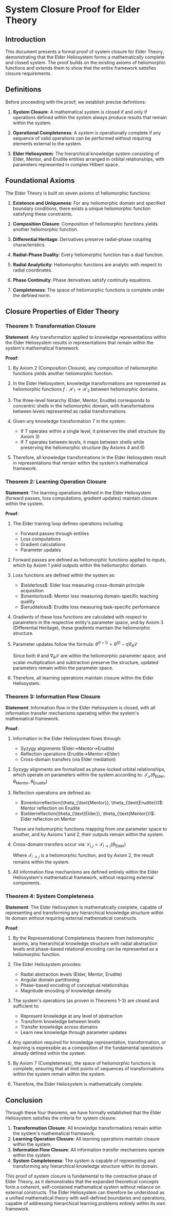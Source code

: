 # System Closure Proof for Elder Theory

## Introduction

This document presents a formal proof of system closure for Elder Theory, demonstrating that the Elder Heliosystem forms a mathematically complete and closed system. The proof builds on the existing axioms of heliomorphic functions and extends them to show that the entire framework satisfies closure requirements.

## Definitions

Before proceeding with the proof, we establish precise definitions:

1. **System Closure**: A mathematical system is closed if and only if operations defined within the system always produce results that remain within the system.

2. **Operational Completeness**: A system is operationally complete if any sequence of valid operations can be performed without requiring elements external to the system.

3. **Elder Heliosystem**: The hierarchical knowledge system consisting of Elder, Mentor, and Erudite entities arranged in orbital relationships, with parameters represented in complex Hilbert space.

## Foundational Axioms

The Elder Theory is built on seven axioms of heliomorphic functions:

1. **Existence and Uniqueness**: For any heliomorphic domain and specified boundary conditions, there exists a unique heliomorphic function satisfying these constraints.

2. **Composition Closure**: Composition of heliomorphic functions yields another heliomorphic function.

3. **Differential Heritage**: Derivatives preserve radial-phase coupling characteristics.

4. **Radial-Phase Duality**: Every heliomorphic function has a dual function.

5. **Radial Analyticity**: Heliomorphic functions are analytic with respect to radial coordinates.

6. **Phase Continuity**: Phase derivatives satisfy continuity equations.

7. **Completeness**: The space of heliomorphic functions is complete under the defined norm.

## Closure Properties of Elder Theory

### Theorem 1: Transformation Closure

**Statement**: Any transformation applied to knowledge representations within the Elder Heliosystem results in representations that remain within the system's mathematical framework.

**Proof**:

1. By Axiom 2 (Composition Closure), any composition of heliomorphic functions yields another heliomorphic function.

2. In the Elder Heliosystem, knowledge transformations are represented as heliomorphic functions $f: \mathcal{H}_1 \rightarrow \mathcal{H}_2$ between heliomorphic domains.

3. The three-level hierarchy (Elder, Mentor, Erudite) corresponds to concentric shells in the heliomorphic domain, with transformations between levels represented as radial transformations.

4. Given any knowledge transformation $T$ in the system:
   - If $T$ operates within a single level, it preserves the shell structure (by Axiom 3)
   - If $T$ operates between levels, it maps between shells while preserving the heliomorphic structure (by Axioms 4 and 6)

5. Therefore, all knowledge transformations in the Elder Heliosystem result in representations that remain within the system's mathematical framework.

### Theorem 2: Learning Operation Closure

**Statement**: The learning operations defined in the Elder Heliosystem (forward passes, loss computations, gradient updates) maintain closure within the system.

**Proof**:

1. The Elder training loop defines operations including:
   - Forward passes through entities
   - Loss computations
   - Gradient calculations
   - Parameter updates

2. Forward passes are defined as heliomorphic functions applied to inputs, which by Axiom 1 yield outputs within the heliomorphic domain.

3. Loss functions are defined within the system as:
   - $\elderloss$: Elder loss measuring cross-domain principle acquisition
   - $\mentorloss$: Mentor loss measuring domain-specific teaching quality
   - $\eruditeloss$: Erudite loss measuring task-specific performance

4. Gradients of these loss functions are calculated with respect to parameters in the respective entity's parameter space, and by Axiom 3 (Differential Heritage), these gradients maintain the heliomorphic structure.

5. Parameter updates follow the formula:
   $\theta^{(t+1)} = \theta^{(t)} - \eta \nabla_{\theta} \mathcal{L}$
   
   Since both $\theta$ and $\nabla_{\theta} \mathcal{L}$ are within the heliomorphic parameter space, and scalar multiplication and subtraction preserve the structure, updated parameters remain within the parameter space.

6. Therefore, all learning operations maintain closure within the Elder Heliosystem.

### Theorem 3: Information Flow Closure

**Statement**: Information flow in the Elder Heliosystem is closed, with all information transfer mechanisms operating within the system's mathematical framework.

**Proof**:

1. Information in the Elder Heliosystem flows through:
   - Syzygy alignments (Elder→Mentor→Erudite)
   - Reflection operations (Erudite→Mentor→Elder)
   - Cross-domain transfers (via Elder mediation)

2. Syzygy alignments are formalized as phase-locked orbital relationships, which operate on parameters within the system according to:
   $\mathcal{T}_{\mathcal{S}}(\theta_{\text{Elder}}, \theta_{\text{Mentor}}, \theta_{\text{Erudite}})$

3. Reflection operations are defined as:
   - $\mentorreflection(\theta_{\text{Mentor}}, \theta_{\text{Erudite}})$: Mentor reflection on Erudite
   - $\elderreflection(\theta_{\text{Elder}}, \theta_{\text{Mentor}})$: Elder reflection on Mentor

   These are heliomorphic functions mapping from one parameter space to another, and by Axioms 1 and 2, their outputs remain within the system.

4. Cross-domain transfers occur via:
   $\mathcal{C}_{i,j} = \mathcal{T}_{i \to j}(\theta_{\text{Elder}})$
   
   Where $\mathcal{T}_{i \to j}$ is a heliomorphic function, and by Axiom 2, the result remains within the system.

5. All information flow mechanisms are defined entirely within the Elder Heliosystem's mathematical framework, without requiring external components.

### Theorem 4: System Completeness

**Statement**: The Elder Heliosystem is mathematically complete, capable of representing and transforming any hierarchical knowledge structure within its domain without requiring external mathematical constructs.

**Proof**:

1. By the Representational Completeness theorem from heliomorphic axioms, any hierarchical knowledge structure with radial abstraction levels and phase-based relational encoding can be represented as a heliomorphic function.

2. The Elder Heliosystem provides:
   - Radial abstraction levels (Elder, Mentor, Erudite)
   - Angular domain partitioning
   - Phase-based encoding of conceptual relationships
   - Magnitude encoding of knowledge density

3. The system's operations (as proven in Theorems 1-3) are closed and sufficient to:
   - Represent knowledge at any level of abstraction
   - Transform knowledge between levels
   - Transfer knowledge across domains
   - Learn new knowledge through parameter updates

4. Any operation required for knowledge representation, transformation, or learning is expressible as a composition of the fundamental operations already defined within the system.

5. By Axiom 7 (Completeness), the space of heliomorphic functions is complete, ensuring that all limit points of sequences of transformations within the system remain within the system.

6. Therefore, the Elder Heliosystem is mathematically complete.

## Conclusion

Through these four theorems, we have formally established that the Elder Heliosystem satisfies the criteria for system closure:

1. **Transformation Closure**: All knowledge transformations remain within the system's mathematical framework.
2. **Learning Operation Closure**: All learning operations maintain closure within the system.
3. **Information Flow Closure**: All information transfer mechanisms operate within the system.
4. **System Completeness**: The system is capable of representing and transforming any hierarchical knowledge structure within its domain.

This proof of system closure is fundamental to the contractive phase of Elder Theory, as it demonstrates that the expanded theoretical concepts form a coherent, self-contained mathematical system without reliance on external constructs. The Elder Heliosystem can therefore be understood as a unified mathematical theory with well-defined boundaries and operations, capable of addressing hierarchical learning problems entirely within its own framework.